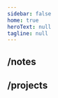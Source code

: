```yaml
---
sidebar: false
home: true
heroText: null 
tagline: null
---
```


## /notes

<ArticleList category="notes" />

## /projects

<ArticleList category="projects" />
